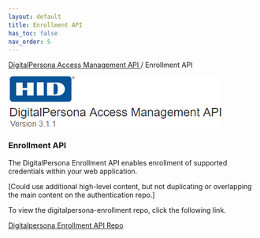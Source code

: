 ```yaml
---
layout: default
title: Enrollment API
has_toc: false
nav_order: 5
---
```


[DigitalPersona Access Management API ](https://lenhodgeman.github.io/digitalpersona-access-management-api/)/ Enrollment API  

![](assets/HID-logo.png)  

### Enrollment API  

The DigitalPersona Enrollment API enables enrollment of supported credentials within your web application.

[Could use additional high-level content, but not duplicating or overlapping the main content on the authentication repo.]

To view the digitalpersona-enrollment repo, click the following link.

[Digitalpersona Enrollment API Repo](https://lenhodgeman.github.io/digitalpersona-enrollment/)
